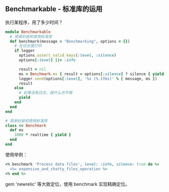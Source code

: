 ## Benchmarkable - 标准库的运用

执行某程序，用了多少时间？

```ruby
module Benchmarkable
  # 简单封装和使用标准库
  def benchmark(message = "Benchmarking", options = {})
    # 在日志里打印
    if logger
      options.assert_valid_keys(:level, :silence)
      options[:level] ||= :info

      result = nil
      ms = Benchmark.ms { result = options[:silence] ? silence { yield } : yield }
      logger.send(options[:level], '%s (%.1fms)' % [ message, ms ])
      result
    else
      # 如果没有日志，就什么也不做
      yield
    end
  end
end

# 简单封装和使用标准库
class << Benchmark
  def ms
    1000 * realtime { yield }
  end
end
```

使用举例：

```ruby
<% benchmark 'Process data files', level: :info, silence: true do %>
  <%= expensive_and_chatty_files_operation %>
<% end %>
```

gem 'newrelic' 等大致定位，使用 benchmark 实现精确定位。

